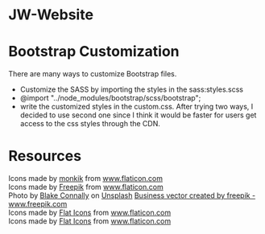 # JW-Website

# Bootstrap Customization
There are many ways to customize Bootstrap files. 
* Customize the SASS by importing the styles in the sass:styles.scss
* @import "../node_modules/bootstrap/scss/bootstrap";
* write the customized styles in the custom.css.
After trying two ways, I decided to use second one since I think it would be faster for users get access to the css styles through the CDN.

# Resources
<div>Icons made by <a href="https://www.flaticon.com/authors/monkik" title="monkik">monkik</a> from <a href="https://www.flaticon.com/" title="Flaticon">www.flaticon.com</a></div>
<div>Icons made by <a href="https://www.flaticon.com/authors/freepik" title="Freepik">Freepik</a> from <a href="https://www.flaticon.com/" title="Flaticon">www.flaticon.com</a></div>
<span>Photo by <a href="https://unsplash.com/@blakeconnally?utm_source=unsplash&amp;utm_medium=referral&amp;utm_content=creditCopyText">Blake Connally</a> on <a href="https://unsplash.com/s/photos/programming-art?utm_source=unsplash&amp;utm_medium=referral&amp;utm_content=creditCopyText">Unsplash</a></span>
</button>
<a href="https://www.freepik.com/free-photos-vectors/business">Business vector created by freepik - www.freepik.com</a>

<div>Icons made by <a href="https://www.flaticon.com/authors/flat-icons" title="Flat Icons">Flat Icons</a> from <a href="https://www.flaticon.com/" title="Flaticon">www.flaticon.com</a></div>
Icons made by <a href="https://www.flaticon.com/authors/flat-icons" title="Flat Icons">Flat Icons</a> from <a href="https://www.flaticon.com/" title="Flaticon"> www.flaticon.com</a>